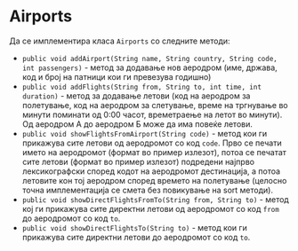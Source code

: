 # Airports

<p>Да се имплементира класа <code>Airports</code> со следните методи:</p>

<ul>
<li><code>public void addAirport(String name, String country, String code, int passengers)</code> - метод за додавање нов аеродром (име, држава, код и број на патници кои ги превезува годишно)</li>
<li><code>public void addFlights(String from, String to, int time, int duration)</code> - метод за додавање летови (код на аеродром за полетување, код на аеродром за слетување, време на тргнување во минути поминати од 0:00 часот, времетраење на летот во минути). Од аеродром А до аеродром Б може да има повеќе летови.</li>
<li><code>public void showFlightsFromAirport(String code)</code> - метод кои ги прикажува сите летови од аеродромот со код <code>code</code>. Прво се печати името на аеродромот (формат во пример излезот), потоа се печатат сите летови (формат во пример излезот) подредени најпрво лексикографски според кодот на аеродромот дестинација, а потоа летовите кон тој аеродром според времето на полетување (целосно точна имплементација се смета без повикување на sort методи).</li>
<li><code>public void showDirectFlightsFromTo(String from, String to)</code> - метод кој ги прикажува сите директни летови од аеродромот со код <code>from</code> до аеродромот со код <code>to</code>.</li>
<li><code>public void showDirectFlightsTo(String to)</code> - метод кои ги прикажува сите директни летови до аеродромот со код <code>to</code>.</li>
</ul>

